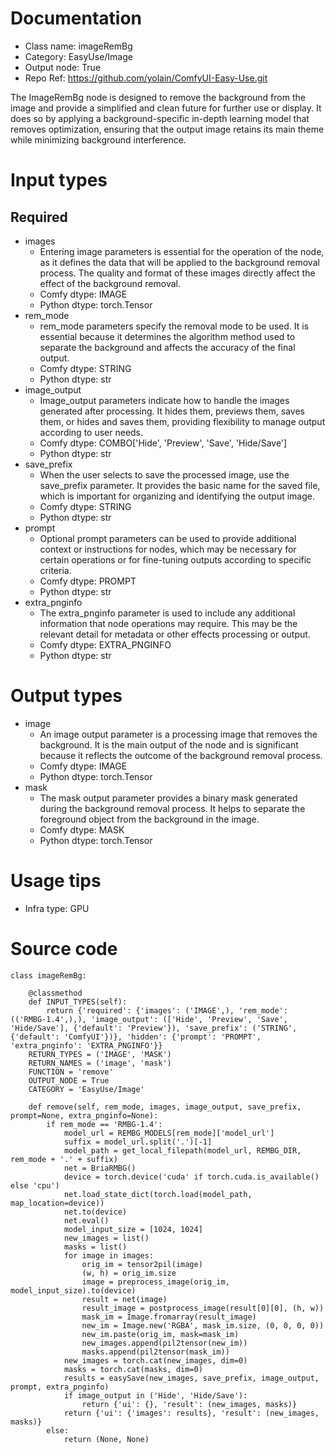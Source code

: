# Documentation
- Class name: imageRemBg
- Category: EasyUse/Image
- Output node: True
- Repo Ref: https://github.com/yolain/ComfyUI-Easy-Use.git

The ImageRemBg node is designed to remove the background from the image and provide a simplified and clean future for further use or display. It does so by applying a background-specific in-depth learning model that removes optimization, ensuring that the output image retains its main theme while minimizing background interference.

# Input types
## Required
- images
    - Entering image parameters is essential for the operation of the node, as it defines the data that will be applied to the background removal process. The quality and format of these images directly affect the effect of the background removal.
    - Comfy dtype: IMAGE
    - Python dtype: torch.Tensor
- rem_mode
    - rem_mode parameters specify the removal mode to be used. It is essential because it determines the algorithm method used to separate the background and affects the accuracy of the final output.
    - Comfy dtype: STRING
    - Python dtype: str
- image_output
    - Image_output parameters indicate how to handle the images generated after processing. It hides them, previews them, saves them, or hides and saves them, providing flexibility to manage output according to user needs.
    - Comfy dtype: COMBO['Hide', 'Preview', 'Save', 'Hide/Save']
    - Python dtype: str
- save_prefix
    - When the user selects to save the processed image, use the save_prefix parameter. It provides the basic name for the saved file, which is important for organizing and identifying the output image.
    - Comfy dtype: STRING
    - Python dtype: str
- prompt
    - Optional prompt parameters can be used to provide additional context or instructions for nodes, which may be necessary for certain operations or for fine-tuning outputs according to specific criteria.
    - Comfy dtype: PROMPT
    - Python dtype: str
- extra_pnginfo
    - The extra_pnginfo parameter is used to include any additional information that node operations may require. This may be the relevant detail for metadata or other effects processing or output.
    - Comfy dtype: EXTRA_PNGINFO
    - Python dtype: str

# Output types
- image
    - An image output parameter is a processing image that removes the background. It is the main output of the node and is significant because it reflects the outcome of the background removal process.
    - Comfy dtype: IMAGE
    - Python dtype: torch.Tensor
- mask
    - The mask output parameter provides a binary mask generated during the background removal process. It helps to separate the foreground object from the background in the image.
    - Comfy dtype: MASK
    - Python dtype: torch.Tensor

# Usage tips
- Infra type: GPU

# Source code
```
class imageRemBg:

    @classmethod
    def INPUT_TYPES(self):
        return {'required': {'images': ('IMAGE',), 'rem_mode': (('RMBG-1.4',),), 'image_output': (['Hide', 'Preview', 'Save', 'Hide/Save'], {'default': 'Preview'}), 'save_prefix': ('STRING', {'default': 'ComfyUI'})}, 'hidden': {'prompt': 'PROMPT', 'extra_pnginfo': 'EXTRA_PNGINFO'}}
    RETURN_TYPES = ('IMAGE', 'MASK')
    RETURN_NAMES = ('image', 'mask')
    FUNCTION = 'remove'
    OUTPUT_NODE = True
    CATEGORY = 'EasyUse/Image'

    def remove(self, rem_mode, images, image_output, save_prefix, prompt=None, extra_pnginfo=None):
        if rem_mode == 'RMBG-1.4':
            model_url = REMBG_MODELS[rem_mode]['model_url']
            suffix = model_url.split('.')[-1]
            model_path = get_local_filepath(model_url, REMBG_DIR, rem_mode + '.' + suffix)
            net = BriaRMBG()
            device = torch.device('cuda' if torch.cuda.is_available() else 'cpu')
            net.load_state_dict(torch.load(model_path, map_location=device))
            net.to(device)
            net.eval()
            model_input_size = [1024, 1024]
            new_images = list()
            masks = list()
            for image in images:
                orig_im = tensor2pil(image)
                (w, h) = orig_im.size
                image = preprocess_image(orig_im, model_input_size).to(device)
                result = net(image)
                result_image = postprocess_image(result[0][0], (h, w))
                mask_im = Image.fromarray(result_image)
                new_im = Image.new('RGBA', mask_im.size, (0, 0, 0, 0))
                new_im.paste(orig_im, mask=mask_im)
                new_images.append(pil2tensor(new_im))
                masks.append(pil2tensor(mask_im))
            new_images = torch.cat(new_images, dim=0)
            masks = torch.cat(masks, dim=0)
            results = easySave(new_images, save_prefix, image_output, prompt, extra_pnginfo)
            if image_output in ('Hide', 'Hide/Save'):
                return {'ui': {}, 'result': (new_images, masks)}
            return {'ui': {'images': results}, 'result': (new_images, masks)}
        else:
            return (None, None)
```
